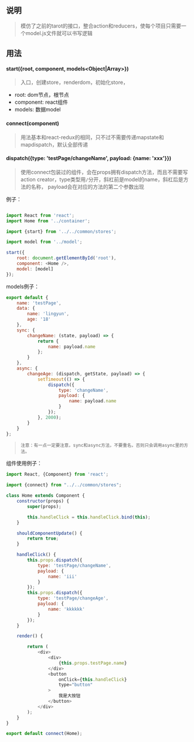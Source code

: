 ## 说明

> 模仿了之前的tarot的接口，整合action和reducers，使每个项目只需要一个model.js文件就可以书写逻辑

## 用法

#### start({root<docEle>, component<ReactElement>, models<Object|Array>})
> 入口，创建store，renderdom，初始化store，

- root: dom节点，根节点
- component: react组件
- models: 数据model

#### connect(component<React Component>)
> 用法基本和react-redux的相同，只不过不需要传递mapstate和mapdispatch，默认全部传递

#### dispatch({type: 'testPage/changeName', payload: {name: 'xxx'}})

> 使用connect包装过的组件，会在props拥有dispatch方法，而且不需要写action creator，type类型用`/`分开，斜杠前是model的name，斜杠后是方法的名称， payload会在对应的方法的第二个参数出现




例子：
```javascript

import React from 'react';
import Home from '../container';

import {start} from '../../common/stores';

import model from '../model';

start({
	root: document.getElementById('root'),
	component: <Home />,
	model: [model]
});

```



models例子：
```javascript
export default {
	name: 'testPage',
	data: {
		name: 'lingyun',
		age: '18'
	},
	sync: {
		changeName: (state, payload) => {
			return {
				name: payload.name
			};
		}
	},
	async: {
		changeAge: (dispatch, getState, payload) => {
			setTimeout(() => {
				dispatch({
					type: 'changeName',
					payload: {
						name: payload.name
					}
				});
			}, 2000);
		}
	}
};

```

> `注意：有一点一定要注意，sync和async方法，不要重名，否则只会调用async里的方法。`


组件使用例子：
```js
import React, {Component} from 'react';

import {connect} from "../../common/stores";

class Home extends Component {
	constructor(props) {
		super(props);

		this.handleClick = this.handleClick.bind(this);
	}

	shouldComponentUpdate() {
		return true;
	}

	handleClick() {
		this.props.dispatch({
			type: 'testPage/changeName',
			payload: {
				name: 'iii'
			}
		});
		this.props.dispatch({
			type: 'testPage/changeAge',
			payload: {
				name: 'kkkkkk'
			}
		});
	}

	render() {

		return (
			<div>
				<div>
					{this.props.testPage.name}
				</div>
				<button
					onClick={this.handleClick}
					type="button"
				>
					我是大按钮
				</button>
			</div>
		);
	}
}

export default connect(Home);

```
